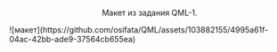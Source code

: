 <div style="text-align: center; display: inline;">
<p>Макет из задания QML-1.</p>
![макет](https://github.com/osifata/QML/assets/103882155/4995a61f-04ac-42bb-ade9-37564cb655ea)
</div>